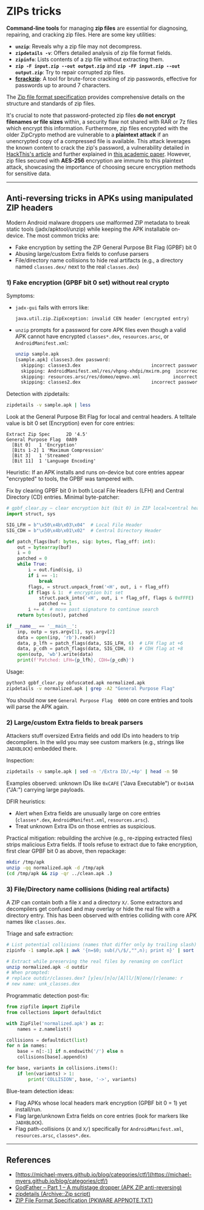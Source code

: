 # ZIPs tricks

**Command-line tools** for managing **zip files** are essential for diagnosing, repairing, and cracking zip files. Here are some key utilities:

- **`unzip`**: Reveals why a zip file may not decompress.
- **`zipdetails -v`**: Offers detailed analysis of zip file format fields.
- **`zipinfo`**: Lists contents of a zip file without extracting them.
- **`zip -F input.zip --out output.zip`** and **`zip -FF input.zip --out output.zip`**: Try to repair corrupted zip files.
- **[fcrackzip](https://github.com/hyc/fcrackzip)**: A tool for brute-force cracking of zip passwords, effective for passwords up to around 7 characters.

The [Zip file format specification](https://pkware.cachefly.net/webdocs/casestudies/APPNOTE.TXT) provides comprehensive details on the structure and standards of zip files.

It's crucial to note that password-protected zip files **do not encrypt filenames or file sizes** within, a security flaw not shared with RAR or 7z files which encrypt this information. Furthermore, zip files encrypted with the older ZipCrypto method are vulnerable to a **plaintext attack** if an unencrypted copy of a compressed file is available. This attack leverages the known content to crack the zip's password, a vulnerability detailed in [HackThis's article](https://www.hackthis.co.uk/articles/known-plaintext-attack-cracking-zip-files) and further explained in [this academic paper](https://www.cs.auckland.ac.nz/~mike/zipattacks.pdf). However, zip files secured with **AES-256** encryption are immune to this plaintext attack, showcasing the importance of choosing secure encryption methods for sensitive data.

---

## Anti-reversing tricks in APKs using manipulated ZIP headers

Modern Android malware droppers use malformed ZIP metadata to break static tools (jadx/apktool/unzip) while keeping the APK installable on-device. The most common tricks are:

- Fake encryption by setting the ZIP General Purpose Bit Flag (GPBF) bit 0
- Abusing large/custom Extra fields to confuse parsers
- File/directory name collisions to hide real artifacts (e.g., a directory named `classes.dex/` next to the real `classes.dex`)

### 1) Fake encryption (GPBF bit 0 set) without real crypto

Symptoms:
- `jadx-gui` fails with errors like:
  
  ```
  java.util.zip.ZipException: invalid CEN header (encrypted entry)
  ```
- `unzip` prompts for a password for core APK files even though a valid APK cannot have encrypted `classes*.dex`, `resources.arsc`, or `AndroidManifest.xml`:
  
  ```bash
  unzip sample.apk
  [sample.apk] classes3.dex password:
    skipping: classes3.dex                          incorrect password
    skipping: AndroidManifest.xml/res/vhpng-xhdpi/mxirm.png  incorrect password
    skipping: resources.arsc/res/domeo/eqmvo.xml            incorrect password
    skipping: classes2.dex                          incorrect password
  ```

Detection with zipdetails:

```bash
zipdetails -v sample.apk | less
```

Look at the General Purpose Bit Flag for local and central headers. A telltale value is bit 0 set (Encryption) even for core entries:

```
Extract Zip Spec      2D '4.5'
General Purpose Flag  0A09
  [Bit 0]   1 'Encryption'
  [Bits 1-2] 1 'Maximum Compression'
  [Bit 3]   1 'Streamed'
  [Bit 11]  1 'Language Encoding'
```

Heuristic: If an APK installs and runs on-device but core entries appear "encrypted" to tools, the GPBF was tampered with.

Fix by clearing GPBF bit 0 in both Local File Headers (LFH) and Central Directory (CD) entries. Minimal byte-patcher:

```python
# gpbf_clear.py – clear encryption bit (bit 0) in ZIP local+central headers
import struct, sys

SIG_LFH = b"\x50\x4b\x03\x04"  # Local File Header
SIG_CDH = b"\x50\x4b\x01\x02"  # Central Directory Header

def patch_flags(buf: bytes, sig: bytes, flag_off: int):
    out = bytearray(buf)
    i = 0
    patched = 0
    while True:
        i = out.find(sig, i)
        if i == -1:
            break
        flags, = struct.unpack_from('<H', out, i + flag_off)
        if flags & 1:  # encryption bit set
            struct.pack_into('<H', out, i + flag_off, flags & 0xFFFE)
            patched += 1
        i += 4  # move past signature to continue search
    return bytes(out), patched

if __name__ == '__main__':
    inp, outp = sys.argv[1], sys.argv[2]
    data = open(inp, 'rb').read()
    data, p_lfh = patch_flags(data, SIG_LFH, 6)  # LFH flag at +6
    data, p_cdh = patch_flags(data, SIG_CDH, 8)  # CDH flag at +8
    open(outp, 'wb').write(data)
    print(f'Patched: LFH={p_lfh}, CDH={p_cdh}')
```

Usage:

```bash
python3 gpbf_clear.py obfuscated.apk normalized.apk
zipdetails -v normalized.apk | grep -A2 "General Purpose Flag"
```

You should now see `General Purpose Flag  0000` on core entries and tools will parse the APK again.

### 2) Large/custom Extra fields to break parsers

Attackers stuff oversized Extra fields and odd IDs into headers to trip decompilers. In the wild you may see custom markers (e.g., strings like `JADXBLOCK`) embedded there.

Inspection:

```bash
zipdetails -v sample.apk | sed -n '/Extra ID/,+4p' | head -n 50
```

Examples observed: unknown IDs like `0xCAFE` ("Java Executable") or `0x414A` ("JA:") carrying large payloads.

DFIR heuristics:
- Alert when Extra fields are unusually large on core entries (`classes*.dex`, `AndroidManifest.xml`, `resources.arsc`).
- Treat unknown Extra IDs on those entries as suspicious.

Practical mitigation: rebuilding the archive (e.g., re-zipping extracted files) strips malicious Extra fields. If tools refuse to extract due to fake encryption, first clear GPBF bit 0 as above, then repackage:

```bash
mkdir /tmp/apk
unzip -qq normalized.apk -d /tmp/apk
(cd /tmp/apk && zip -qr ../clean.apk .)
```

### 3) File/Directory name collisions (hiding real artifacts)

A ZIP can contain both a file `X` and a directory `X/`. Some extractors and decompilers get confused and may overlay or hide the real file with a directory entry. This has been observed with entries colliding with core APK names like `classes.dex`.

Triage and safe extraction:

```bash
# List potential collisions (names that differ only by trailing slash)
zipinfo -1 sample.apk | awk '{n=$0; sub(/\/$/,"",n); print n}' | sort | uniq -d

# Extract while preserving the real files by renaming on conflict
unzip normalized.apk -d outdir
# When prompted:
# replace outdir/classes.dex? [y]es/[n]o/[A]ll/[N]one/[r]ename: r
# new name: unk_classes.dex
```

Programmatic detection post-fix:

```python
from zipfile import ZipFile
from collections import defaultdict

with ZipFile('normalized.apk') as z:
    names = z.namelist()

collisions = defaultdict(list)
for n in names:
    base = n[:-1] if n.endswith('/') else n
    collisions[base].append(n)

for base, variants in collisions.items():
    if len(variants) > 1:
        print('COLLISION', base, '->', variants)
```

Blue-team detection ideas:
- Flag APKs whose local headers mark encryption (GPBF bit 0 = 1) yet install/run.
- Flag large/unknown Extra fields on core entries (look for markers like `JADXBLOCK`).
- Flag path-collisions (`X` and `X/`) specifically for `AndroidManifest.xml`, `resources.arsc`, `classes*.dex`.

---

## References

- [https://michael-myers.github.io/blog/categories/ctf/](https://michael-myers.github.io/blog/categories/ctf/)
- [GodFather – Part 1 – A multistage dropper (APK ZIP anti-reversing)](https://shindan.io/blog/godfather-part-1-a-multistage-dropper)
- [zipdetails (Archive::Zip script)](https://metacpan.org/pod/distribution/Archive-Zip/scripts/zipdetails)
- [ZIP File Format Specification (PKWARE APPNOTE.TXT)](https://pkware.cachefly.net/webdocs/casestudies/APPNOTE.TXT)

